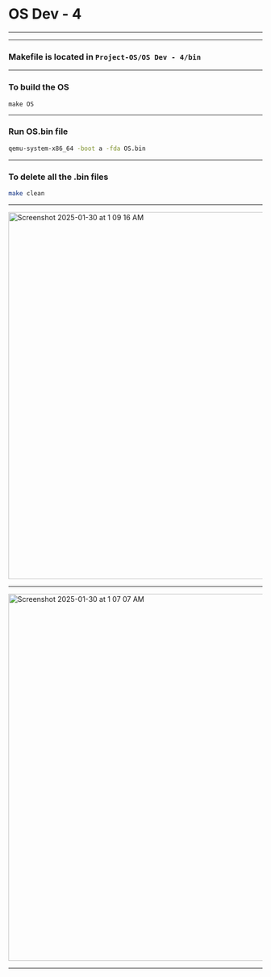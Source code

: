 # OS Dev - 4
---

---
### Makefile is located in ```Project-OS/OS Dev - 4/bin```

---

### To build the OS

```
make OS
```

---

### Run OS.bin file 

```bash
qemu-system-x86_64 -boot a -fda OS.bin
 ```

---

### To delete all the .bin files

```bash
make clean
```

---

<img width="728" alt="Screenshot 2025-01-30 at 1 09 16 AM" src="https://github.com/user-attachments/assets/b339ad70-8aea-4540-9e9c-d6a4cfc9cc6d" />

---

<img width="728" alt="Screenshot 2025-01-30 at 1 07 07 AM" src="https://github.com/user-attachments/assets/5aa954ba-944c-420f-ae98-50763c948418" />

---

